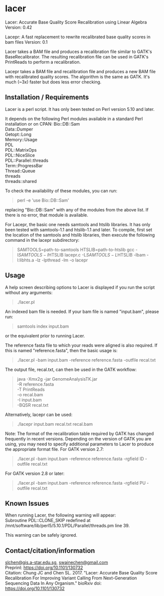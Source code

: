 # lacer
Lacer: Accurate Base Quality Score Recalibration using Linear Algebra  
Version: 0.42

Lacepr: A fast replacement to rewrite recalibrated base quality scores in bam files
Version: 0.1

Lacer takes a BAM file and produces a recalibration file similar to GATK's BaseRecalibrator.  The resulting recalibration file can be used in GATK's PrintReads to perform a recalibration.

Lacepr takes a BAM file and recalibration file and produces a new BAM file with recalibrated quality scores. The algorithm is the same as GATK. It's much (~3x) faster but does less error checking.

Installation / Requirements
---------------------------

Lacer is a perl script.  It has only been tested on Perl version 5.10 and later.

It depends on the following Perl modules available in a standard Perl installation or on CPAN:
Bio::DB::Sam  
Data::Dumper  
Getopt::Long  
Memory::Usage  
PDL  
PDL::MatrixOps  
PDL::NiceSlice  
PDL::Parallel::threads  
Term::ProgressBar  
Thread::Queue  
threads  
threads::shared  

To check the availability of these modules, you can run:
> perl -e 'use Bio::DB::Sam'

replacing "Bio::DB::Sam" with any of the modules from the above list.  If there is no error, that module is available.

For Lacepr, the basic one needs samtools and htslib libraries. It has only been tested with samtools-1.1 and htslib-1.1 and later. To compile, first set the location of the samtools and htslib libraries, then execute the following command in the lacepr subdirectory:
> SAMTOOLS=path-to-samtools
> HTSLIB=path-to-htslib
> gcc -I$SAMTOOLS -I$HTSLIB lacepr.c -L$SAMTOOLS -L$HTSLIB -lbam -l:libhts.a -lz -lpthread -lm -o lacepr

Usage
-----
A help screen describing options to Lacer is displayed if you run the script without any arguments:
> ./lacer.pl

An indexed bam file is needed.  If your bam file is named "input.bam", please run:
> samtools index input.bam

or the equivalent prior to running Lacer.

The reference fasta file to which your reads were aligned is also required.  If this is named "reference.fasta", then the basic usage is:
> ./lacer.pl -bam input.bam -reference reference.fasta -outfile recal.txt

The output file, recal.txt, can then be used in the GATK workflow:
> java -Xmx2g -jar GenomeAnalysisTK.jar \
     -R reference.fasta \
     -T PrintReads \
     -o recal.bam \
     -I input.bam \
     -BQSR recal.txt

Alternatively, lacepr can be used:
> ./lacepr input.bam recal.txt recal.bam

Note: The format of the recalibration table required by GATK has changed frequently in recent versions.  Depending on the version of GATK you are using, you may need to specify additional parameters to Lacer to produce the appropriate format file.
For GATK version 2.7:
> ./lacer.pl -bam input.bam -reference reference.fasta -rgfield ID -outfile recal.txt

For GATK version 2.8 or later:
> ./lacer.pl -bam input.bam -reference reference.fasta -rgfield PU -outfile recal.txt

Known Issues
------------
When running Lacer, the following warning will appear:  
Subroutine PDL::CLONE_SKIP redefined at /mnt/software/lib/perl5/5.10.1/PDL/Parallel/threads.pm line 39.

This warning can be safely ignored.

Contact/citation/information
-------------------
slchen@gis.a-star.edu.sg, swainechen@gmail.com  
Preprint: https://doi.org/10.1101/130732  
Citation: Chung JC and Chen SL. 2017. "Lacer: Accurate Base Quality Score Recalibration For Improving Variant Calling From Next-Generation Sequencing Data In Any Organism." bioRxiv doi: https://doi.org/10.1101/130732  


